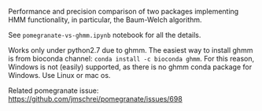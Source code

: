 Performance and precision comparison of two packages implementing HMM functionality, in particular, the Baum-Welch algorithm.

See `pomegranate-vs-ghmm.ipynb` notebook for all the details.

Works only under python2.7 due to ghmm. The easiest way to install ghmm is from bioconda channel: `conda install -c bioconda ghmm`. For this reason, Windows is not (easily) supported, as there is no ghmm conda package for Windows. Use Linux or mac os.

Related pomegranate issue: https://github.com/jmschrei/pomegranate/issues/698
